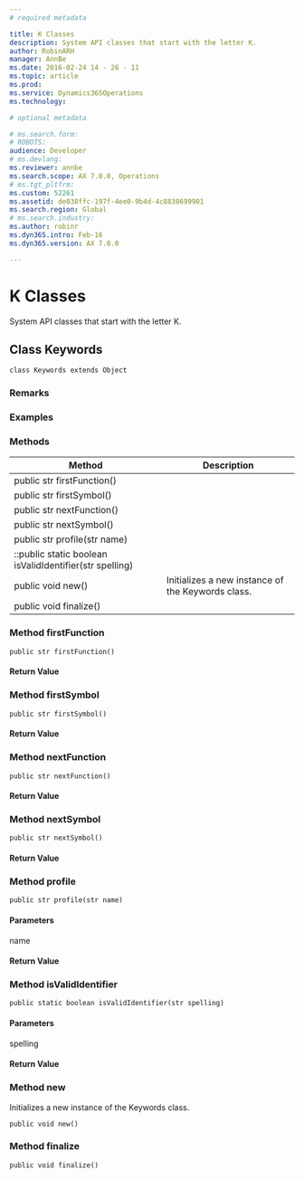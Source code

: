 ```yaml
---
# required metadata

title: K Classes
description: System API classes that start with the letter K.
author: RobinARH
manager: AnnBe
ms.date: 2016-02-24 14 - 26 - 11
ms.topic: article
ms.prod: 
ms.service: Dynamics365Operations
ms.technology: 

# optional metadata

# ms.search.form: 
# ROBOTS: 
audience: Developer
# ms.devlang: 
ms.reviewer: annbe
ms.search.scope: AX 7.0.0, Operations
# ms.tgt_pltfrm: 
ms.custom: 52261
ms.assetid: de038ffc-197f-4ee0-9b4d-4c8838699901
ms.search.region: Global
# ms.search.industry: 
ms.author: robinr
ms.dyn365.intro: Feb-16
ms.dyn365.version: AX 7.0.0

---
```


# K Classes

System API classes that start with the letter K.

Class Keywords
--------------

    class Keywords extends Object

### Remarks

### Examples

### Methods

| Method                                                  | Description                                       |
|---------------------------------------------------------|---------------------------------------------------|
| public str firstFunction()                              |                                                   |
| public str firstSymbol()                                |                                                   |
| public str nextFunction()                               |                                                   |
| public str nextSymbol()                                 |                                                   |
| public str profile(str name)                            |                                                   |
| ::public static boolean isValidIdentifier(str spelling) |                                                   |
| public void new()                                       | Initializes a new instance of the Keywords class. |
| public void finalize()                                  |                                                   |

### Method firstFunction

    public str firstFunction()

#### Return Value

### Method firstSymbol

    public str firstSymbol()

#### Return Value

### Method nextFunction

    public str nextFunction()

#### Return Value

### Method nextSymbol

    public str nextSymbol()

#### Return Value

### Method profile

    public str profile(str name)

#### Parameters

name  

#### Return Value

### Method isValidIdentifier

    public static boolean isValidIdentifier(str spelling)

#### Parameters

spelling  

#### Return Value

### Method new

Initializes a new instance of the Keywords class.

    public void new()

### Method finalize

    public void finalize()

